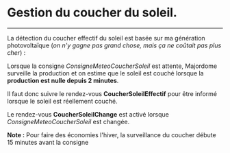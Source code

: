 # Gestion du coucher du soleil.
----

La détection du coucher effectif du soleil est basée sur ma génération photovoltaïque (*on n'y gagne pas grand chose, mais ça ne coûtait pas plus cher*) :

Lorsque la consigne _ConsigneMeteoCoucherSoleil_ est attente, Majordome surveille la production et on estime que le soleil est couché lorsque la **production est nulle depuis 2 minutes**.

Il faut donc suivre le rendez-vous **CoucherSoleilEffectif** pour être informé lorsque le soleil est réellement couché.

Le rendez-vous **CoucherSoleilChange** est activé lorsque _ConsigneMeteoCoucherSoleil_ est changée.

**Note :** Pour faire des économies l'hiver, la surveillance du coucher débute 15 minutes avant la consigne
